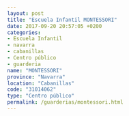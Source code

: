 ```yaml
---
layout: post
title: "Escuela Infantil MONTESSORI"
date: 2017-09-20 20:57:05 +0200
categories:
- Escuela Infantil
- navarra
- cabanillas
- Centro público
- guarderia
name: "MONTESSORI"
province: "Navarra"
location: "Cabanillas"
code: "31014062"
type: "Centro público"
permalink: /guarderias/montessori.html
---
```

